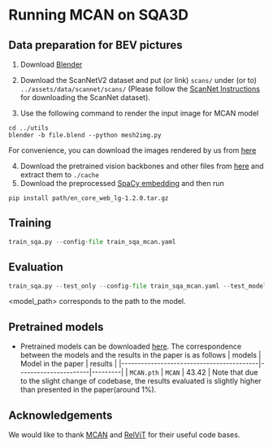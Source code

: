 # Running MCAN on SQA3D

## Data preparation for BEV pictures

1. Download [Blender](https://www.blender.org/download/)

2. Download the ScanNetV2 dataset and put (or link) `scans/` under (or to) `../assets/data/scannet/scans/` (Please follow the [ScanNet Instructions](../assets/data/scannet/README.md) for downloading the ScanNet dataset).

3. Use the following command to render the input image for MCAN model
```shell
cd ../utils
blender -b file.blend --python mesh2img.py
```
For convenience, you can download the images rendered by us from [here](https://zenodo.org/record/7792397/files/bird.zip?download=1)

4. Download the pretrained vision backbones and other files from [here](https://drive.google.com/file/d/1pxmUxkk5t8Bg_cS_jdaQgugCqYddZInE/view?usp=sharing) and extract them to `./cache`
5. Download the preprocessed [SpaCy embedding](en_vectors_web_lg) and then run
```shell
pip install path/en_core_web_lg-1.2.0.tar.gz
```

## Training
```python
train_sqa.py --config-file train_sqa_mcan.yaml
```

## Evaluation
```python
train_sqa.py --test_only --config-file train_sqa_mcan.yaml --test_model <model_path>
```
<model_path> corresponds to the path to the model.

## Pretrained models
- Pretrained models can be downloaded [here](https://drive.google.com/drive/folders/1WJlvLUslAOwe846oJ1W4kpmck_SlkPUR?usp=share_link). The correspondence between the models and the results in the paper is as follows
    | models                                   |  Model in the paper  | results |
    |------------------------------------------|----------------------|---------|
    | `MCAN.pth`                               | `MCAN`               |  43.42  |
Note that due to the slight change of codebase, the results evaluated is slightly higher than presented in the paper(around 1%).

## Acknowledgements
We would like to thank [MCAN](https://github.com/MILVLG/mcan-vqa) and [RelViT](https://github.com/NVlabs/RelViT) for their useful code bases.

